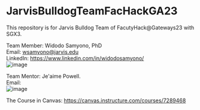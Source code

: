# JarvisBulldogTeamFacHackGA23
This repository is for Jarvis Bulldog Team of FacutyHack@Gateways23 with SGX3. 

Team Member: Widodo Samyono, PhD                                             
Email: wsamyono@jarvis.edu                                                                                     
LinkedIn: https://www.linkedin.com/in/widodosamyono/                                                            
![image](https://github.com/wsamyono/BulldogTeamFacHackGA23/assets/37428133/c5ee9b87-2aeb-49cd-bd90-9df41c35353d)
                     
Team Mentor: Je'aime Powell.                                
Email:                                                                                                  
![image](https://github.com/wsamyono/BulldogTeamFacHackGA23/assets/37428133/b9a36a1e-3864-48bc-becf-d1488b1b0058)

The Course in Canvas:
https://canvas.instructure.com/courses/7289468
